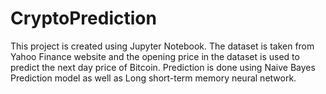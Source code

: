 # CryptoPrediction
This project is created using Jupyter Notebook. The dataset is taken from Yahoo Finance website and the opening price in the dataset is used to predict the next day price of Bitcoin.
Prediction is done using Naive Bayes Prediction model as well as Long short-term memory neural network.
